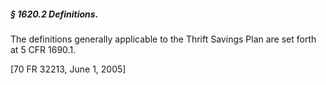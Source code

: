 ##### § 1620.2 Definitions. #####

The definitions generally applicable to the Thrift Savings Plan are set forth at 5 CFR 1690.1.

[70 FR 32213, June 1, 2005]